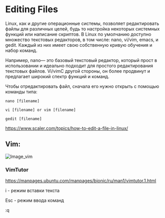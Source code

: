 # Editing Files

Linux, как и другие операционные системы, позволяет редактировать файлы для различных целей, будь то настройка некоторых системных функций или написание скриптов.
В Linux по умолчанию доступно множество текстовых редакторов, в том числе: nano, vi/vim, emacs, и gedit. Каждый из них имеет свою собственную кривую обучения и набор команд.

Например, nano— это базовый текстовый редактор, который прост в использовании и идеально подходит для простого редактирования текстовых файлов.
Vi/vimС другой стороны, он более продвинут и предлагает широкий спектр функций и команд.

Чтобы отредактировать файл, сначала его нужно открыть с помощью команды типа:

```nano [filename]```

```vi [filename] or vim [filename]```

```gedit [filename]```

https://www.scaler.com/topics/how-to-edit-a-file-in-linux/

## Vim: 
![Image_vim](https://github.com/khrykinnv/Linux/blob/main/images/vim.png)



### VimTutor
https://manpages.ubuntu.com/manpages/bionic/ru/man1/vimtutor.1.html

i - режим вставки текста

Esc - режим ввода команд 

:q





